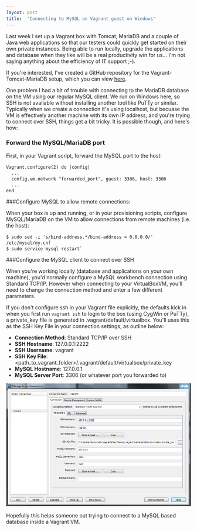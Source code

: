 ```yaml
---
layout: post
title:  "Connecting to MySQL on Vagrant guest on Windows"
---
```


Last week I set up a Vagrant box with Tomcat, MariaDB and a couple of Java web applications so that our testers could quickly get started on their own private instances. Being able to run locally, upgrade the applications and database when they like will be a real productivity win for us... I'm not saying anything about the efficiency of IT support ;-). 

If you're interested, I've created a GitHub repository for the Vagrant-Tomcat-MariaDB setup, which you can view [here](https://github.com/awolski/vagrant-tomcat7-mariadb).

One problem I had a bit of trouble with connecting to the MariaDB database on the VM using our regular MySQL client. We run on Windows here, so SSH is not available without installing another tool like PuTTy or similar. Typically when we create a connection it's using localhost, but becuase the VM is effectively another machine with its own IP address, and you're trying to connect over SSH, things get a bit tricky. It is possible though, and here's how:

### Forward the MySQL/MariaDB port

First, in your Vagrant script, forward the MySQL port to the host:

```
Vagrant.configure(2) do |config|
  ...
  config.vm.network "forwarded_port", guest: 3306, host: 3306
  ...
end
```

###Configure MySQL to allow remote connections:

When your box is up and running, or in your provisioning scripts, configure MySQL/MariaDB on the VM to allow connections from remote machines (i.e. the host):

```
$ sudo sed -i 's/bind-address.*/bind-address = 0.0.0.0/' /etc/mysql/my.cnf
$ sudo service mysql restart`
```
###Configure the MySQL client to connect over SSH

When you're working locally (database and applications on your own machine), you'd normally configure a MySQL workbench connection using Standard TCP/IP. However when connecting to your VirtualBoxVM, you'll need to change the connection method and enter a few different parameters.

If you don't configure ssh in your Vagrant file explicitly, the defaults kick in when you first run `vagrant ssh` to login to the box (using CygWin or PuTTy), a private_key file is generated in .vagrant/default/virtualbox. You'll uses this as the SSH Key File in your connection settings, as outline below:

* **Connection Method**: Standard TCP/IP over SSH
* **SSH Hostname**: 127.0.0.1:2222
* **SSH Username**: vagrant
* **SSH Key File**: <path_to_vagrant_folder>/.vagrant/default/virtualbox/private_key
* **MySQL Hostname**: 127.0.0.1
* **MySQL Server Port**: 3306 (or whatever port you forwarded to)

![MySQL connection using TCP/IP over SSH](/assets/img/2015-05-12-vagrant-mysql-tcp-over-ssh.png)

Hopefully this helps someone out trying to connect to a MySQL based database inside a Vagrant VM.